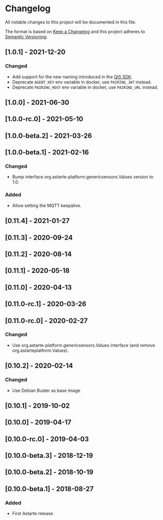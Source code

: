 # Changelog
All notable changes to this project will be documented in this file.

The format is based on [Keep a Changelog](http://keepachangelog.com/en/1.0.0/)
and this project adheres to [Semantic Versioning](http://semver.org/spec/v2.0.0.html).

## [1.0.1] - 2021-12-20
### Changed
- Add support for the new naming introduced in the
  [Qt5 SDK](https://github.com/astarte-platform/astarte-device-sdk-qt5/pull/28).
- Deprecate `AGENT_KEY` env variable in docker, use `PAIRING_JWT` instead.
- Deprecate `PAIRING_HOST` env variable in docker, use `PAIRING_URL` instead.

## [1.0.0] - 2021-06-30

## [1.0.0-rc.0] - 2021-05-10

## [1.0.0-beta.2] - 2021-03-26

## [1.0.0-beta.1] - 2021-02-16
### Changed
- Bump interface org.astarte-platform.genericsensors.Values version to 1.0.

### Added
- Allow setting the MQTT keepalive.

## [0.11.4] - 2021-01-27

## [0.11.3] - 2020-09-24

## [0.11.2] - 2020-08-14

## [0.11.1] - 2020-05-18

## [0.11.0] - 2020-04-13

## [0.11.0-rc.1] - 2020-03-26

## [0.11.0-rc.0] - 2020-02-27
### Changed
- Use org.astarte-platform.genericsensors.Values interface (and remove org.astarteplatform.Values).

## [0.10.2] - 2020-02-14
### Changed
- Use Debian Buster as base image

## [0.10.1] - 2019-10-02

## [0.10.0] - 2019-04-17

## [0.10.0-rc.0] - 2019-04-03

## [0.10.0-beta.3] - 2018-12-19

## [0.10.0-beta.2] - 2018-10-19

## [0.10.0-beta.1] - 2018-08-27
### Added
- First Astarte release.
